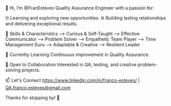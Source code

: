 👋 Hi, I’m @FranEsteves
Quality Assurance Engineer with a passion for:

🤓 Learning and exploring new opportunities.
🌐 Building lasting relationships and delivering exceptional results.

🚀 Skills & Characteristics
--> Curious & Self-Taught
--> Effective Communicator
--> Problem Solver
--> Empathetic Team Player
--> Time Management Guru
--> Adaptable & Creative
--> Resilient Leader

🌱 Currently Learning
Continuous improvement in Quality Assurance.

💼 Open to Collaboration
Interested in QA, testing, and creative problem-solving projects.

📫 Let's Connect
https://www.linkedin.com/in/franco-esteves/ | QA.franco.esteves@gmail.com


Thanks for stopping by! 🚀

<!---
FranEsteves/FranEsteves is a ✨ special ✨ repository because its `README.md` (this file) appears on your GitHub profile.
You can click the Preview link to take a look at your changes.
--->

